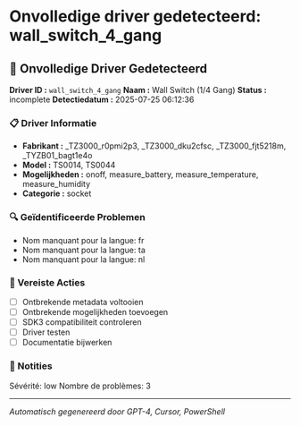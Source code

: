 # Onvolledige driver gedetecteerd: wall_switch_4_gang

## 🚨 Onvolledige Driver Gedetecteerd

**Driver ID :** `wall_switch_4_gang`
**Naam :** Wall Switch (1/4 Gang)
**Status :** incomplete
**Detectiedatum :** 2025-07-25 06:12:36

### 📋 Driver Informatie
- **Fabrikant :** _TZ3000_r0pmi2p3, _TZ3000_dku2cfsc, _TZ3000_fjt5218m, _TYZB01_bagt1e4o
- **Model :** TS0014, TS0044
- **Mogelijkheden :** onoff, measure_battery, measure_temperature, measure_humidity
- **Categorie :** socket

### 🔍 Geïdentificeerde Problemen
- Nom manquant pour la langue: fr
- Nom manquant pour la langue: ta
- Nom manquant pour la langue: nl

### 🎯 Vereiste Acties
- [ ] Ontbrekende metadata voltooien
- [ ] Ontbrekende mogelijkheden toevoegen
- [ ] SDK3 compatibiliteit controleren
- [ ] Driver testen
- [ ] Documentatie bijwerken

### 📝 Notities
Sévérité: low
Nombre de problèmes: 3

---
*Automatisch gegenereerd door GPT-4, Cursor, PowerShell*

